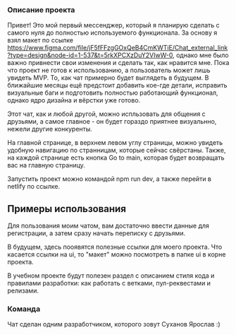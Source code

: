 ### **Описание проекта**

Привет! Это мой первый мессенджер, который я планирую сделать с самого нуля до полностью используемого функционала.
За основу я взял макет по ссылке https://www.figma.com/file/jF5fFFzgGOxQeB4CmKWTiE/Chat_external_link?type=design&node-id=1-537&t=5rkXPCXzDuY2VIwW-0,
однако мне было важно привнести свои изменения и сделать так, как нравится мне.
Пока что проект не готов к использованию, а пользователь может лишь увидеть MVP. То, как чат примерно будет выглядеть в будущем.
В ближайшие месяцы ещё предстоит добавить кое-где детали, исправить визуальные баги и подготовить полностью
работающий функционал, однако ядро дизайна и вёрстки уже готово.

Этот чат, как и любой другой, можно испльзовать для общения с друзьями, а самое главное - он будет гораздо приятнее визуальнно,
нежели другие конкуренты.

На главной странице, в верхнем левом углу страницы, можно увидеть удобную навигацию по странницам, которые сейчас свёрстаны.
Также, на каждой странице есть кнопка Go to main, которая будет возвращать вас на главную страницу.

Запустить проект можно командой npm run dev, а также перейти в netlify по ссылке.

## **Примеры использования**

Для пользования моим чатом, вам достаточно ввести данные для регистрации, а затем сразу начать переписку с друзьями.

В будущем, здесь пооявятся полезные ссылки для моего проекта. 
Что касается ссылки на ui, то "макет" можно посмотреть в папке ui в корне проекта.

В учебном проекте будут полезен раздел с описанием стиля кода и правилами разработки: как работать с ветками, пул-реквестами и релизами.

### **Команда**

Чат сделан одним разработчиком, которого зовут Суханов Ярослав :)
